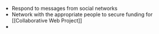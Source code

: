 - Respond to messages from social networks
- Network with the appropriate people to secure funding for [[Collaborative Web Project]]
-